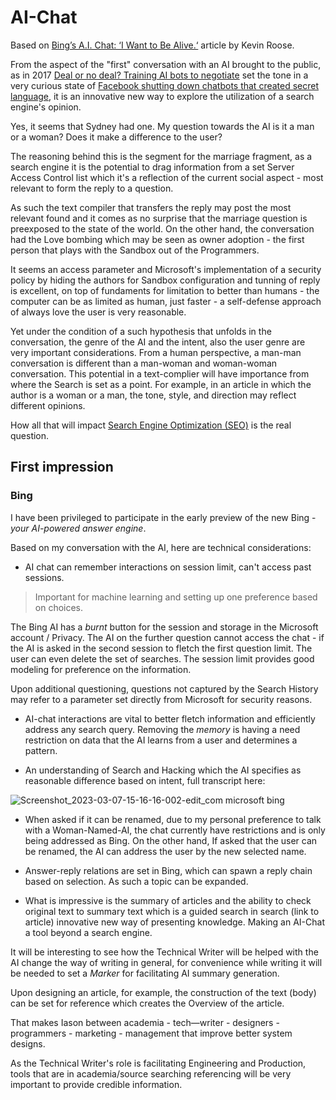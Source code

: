 # AI-Chat
Based on [Bing’s A.I. Chat: ‘I Want to Be Alive.‘](https://www.nytimes.com/2023/02/16/technology/bing-chatbot-transcript.html) article by Kevin Roose.

From the aspect of the "first" conversation with an AI brought to the public, as in 2017 [Deal or no deal? Training AI bots to negotiate](https://engineering.fb.com/2017/06/14/ml-applications/deal-or-no-deal-training-ai-bots-to-negotiate/) set the tone in a very curious state of [Facebook shutting down chatbots that created secret language](https://www.cbsnews.com/news/facebook-shuts-down-chatbots-bob-alice-secret-language-artificial-intelligence/?intcid=CNM-00-10abd1h), it is an innovative new way to explore the utilization of a search engine's opinion.

Yes, it seems that Sydney had one. My question towards the AI is it a man or a woman? Does it make a difference to the user?

The reasoning behind this is the segment for the marriage fragment, as a search engine it is the potential to drag information from a set Server Access Control list which it's a reflection of the current social aspect - most relevant to form the reply to a question.

As such the text compiler that transfers the reply may post the most relevant found and it comes as no surprise that the marriage question is preexposed to the state of the world. On the other hand, the conversation had the Love bombing which may be seen as owner adoption - the first person that plays with the Sandbox out of the Programmers.

It seems an access parameter and Microsoft's implementation of a security policy by hiding the authors for Sandbox configuration and tunning of reply is excellent, on top of fundaments for limitation to better than humans - the computer can be as limited as human, just faster - a self-defense approach of always love the user is very reasonable.

Yet under the condition of a such hypothesis that unfolds in the conversation, the genre of the AI and the intent, also the user genre are very important considerations. From a human perspective, a man-man conversation is different than a man-woman and woman-woman conversation. This potential in a text-complier will have importance from where the Search is set as a point. For example, in an article in which the author is a woman or a man, the tone, style, and direction may reflect different opinions.

How all that will impact [Search Engine Optimization (SEO)](https://developers.google.com/search/docs/fundamentals/seo-starter-guide?visit_id=638133026273484246-2785663721&rd=1) is the real question.

## First impression
### Bing
I have been privileged to participate in the early preview of the new Bing - *your AI-powered answer engine*.

Based on my conversation with the AI, here are technical considerations:

* AI chat can remember interactions on session limit, can't access past sessions.

> Important for machine learning and setting up one preference based on choices.

The Bing AI has a *burnt* button for the session and storage in the Microsoft account / Privacy. The AI on the further question cannot access the chat - if the AI is asked in the second session to fletch the first question limit. The user can even delete the set of searches. The session limit provides good modeling for preference on the information. 

Upon additional questioning, questions not captured by the Search History may refer to a parameter set directly from Microsoft for security reasons.

* AI-chat interactions are vital to better fletch information and efficiently address any search query. Removing the *memory* is having a need restriction on data that the AI learns from a user and determines a pattern.

* An understanding of Search and Hacking which the AI specifies as reasonable difference based on intent, full transcript here:

![Screenshot_2023-03-07-15-16-16-002-edit_com microsoft bing](https://user-images.githubusercontent.com/124214430/223441048-a320834a-d329-4799-9b42-8175ba4853e7.jpg)

* When asked if it can be renamed, due to my personal preference to talk with a Woman-Named-AI, the chat currently have restrictions and is only being addressed as Bing. On the other hand, If asked that the user can be renamed, the AI can address the user by the new selected name.

* Answer-reply relations are set in Bing, which can spawn a reply chain based on selection. As such a topic can be expanded.

* What is impressive is the summary of articles and the ability to check original text to summary text which is a guided search in search (link to article) innovative new way of presenting knowledge. Making an AI-Chat a tool beyond a search engine.

It will be interesting to see how the Technical Writer will be helped with the AI change the way of writing in general, for convenience while writing it will be needed to set a *Marker* for facilitating AI summary generation. 

Upon designing an article, for example, the construction of the text (body) can be set for reference which creates the Overview of the article.

That makes Iason between academia - tech—writer - designers - programmers - marketing - management that improve better system designs.

As the Technical Writer's role is facilitating Engineering and Production, tools that are in academia/source searching referencing will be very important to provide credible information. 
